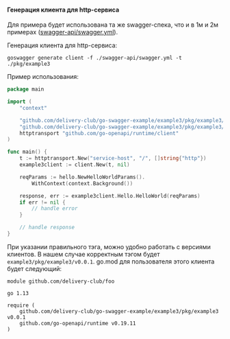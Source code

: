 #### Генерация клиента для http-сервиса
Для примера будет использована та же swagger-спека, что и в 1м и 2м примерах ([swagger-api/swagger.yml](https://github.com/delivery-club/go-swagger-example/blob/master/example3/swagger-api/swagger.yml)).

Генерация клиента для http-сервиса:
```shell script
goswagger generate client -f ./swagger-api/swagger.yml -t ./pkg/example3
```

Пример использования:
```go
package main

import (
	"context"

	"github.com/delivery-club/go-swagger-example/example3/pkg/example3/client"
	"github.com/delivery-club/go-swagger-example/example3/pkg/example3/client/hello"
	httptransport "github.com/go-openapi/runtime/client"
)

func main() {
	t := httptransport.New("service-host", "/", []string{"http"})
	example3client := client.New(t, nil)

	reqParams := hello.NewHelloWorldParams().
		WithContext(context.Background())

	response, err := example3client.Hello.HelloWorld(reqParams)
	if err != nil {
		// handle error
	}

	// handle response
}
```

При указании правильного тэга, можно удобно работать с версиями клиентов.
В нашем случае корректным тэгом будет `example3/pkg/example3/v0.0.1`.
go.mod для пользователя этого клиента будет следующий:
```
module github.com/delivery-club/foo

go 1.13

require (
	github.com/delivery-club/go-swagger-example/example3/pkg/example3 v0.0.1
	github.com/go-openapi/runtime v0.19.11
)
```

